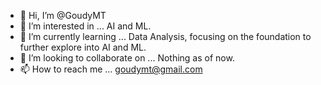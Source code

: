 - 👋 Hi, I’m @GoudyMT
- 👀 I’m interested in ... AI and ML.
- 🌱 I’m currently learning ... Data Analysis, focusing on the foundation to further explore into AI and ML.
- 💞️ I’m looking to collaborate on ... Nothing as of now.
- 📫 How to reach me ... goudymt@gmail.com
